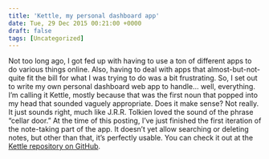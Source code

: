 ```yaml
---
title: 'Kettle, my personal dashboard app'
date: Tue, 29 Dec 2015 00:21:00 +0000
draft: false
tags: [Uncategorized]
---
```


Not too long ago, I got fed up with having to use a ton of different apps to do various things online. Also, having to deal with apps that almost-but-not-quite fit the bill for what I was trying to do was a bit frustrating. So, I set out to write my own personal dashboard web app to handle… well, everything. I’m calling it Kettle, mostly because that was the first noun that popped into my head that sounded vaguely appropriate. Does it make sense? Not really. It just sounds right, much like J.R.R. Tolkien loved the sound of the phrase “cellar door.” At the time of this posting, I’ve just finished the first iteration of the note-taking part of the app. It doesn’t yet allow searching or deleting notes, but other than that, it’s perfectly usable. You can check it out at the [Kettle repository on GitHub](https://github.com/BenOvermyer/kettle-dashboard).